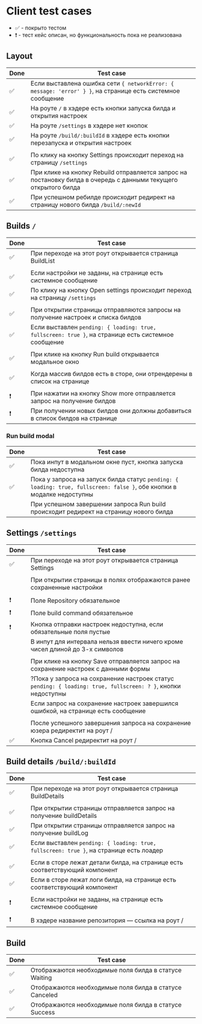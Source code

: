 # Client test cases

- ✅ - покрыто тестом
- ❗ - тест кейс описан, но функциональность пока не реализована

## Layout

| Done | Test case                                                                                                        |
| ---- | ---------------------------------------------------------------------------------------------------------------- |
| ✅   | Если выставлена ошибка сети `{ networkError: { message: 'error' } }`, на странице есть системное сообщение       |
| ✅   | На роуте `/` в хэдере есть кнопки запуска билда и открытия настроек                                              |
| ✅   | На роуте `/settings` в хэдере нет кнопок                                                                         |
| ✅   | На роуте `/build/:buildId` в хэдере есть кнопки перезапуска и открытия настроек                                  |
|      |                                                                                                                  |
| ✅   | По клику на кнопку Settings происходит переход на страницу `/settings`                                           |
| ✅   | При клике на кнопку Rebuild отправляется запрос на постановку билда в очередь с данными текущего открытого билда |
| ✅   | При успешном ребилде происходит редирект на страницу нового билда `/build/:newId`                                |

## Builds `/`

| Done | Test case                                                                                           |
| ---- | --------------------------------------------------------------------------------------------------- |
| ✅   | При переходе на этот роут открывается страница BuildList                                            |
|      |                                                                                                     |
| ✅   | Если настройки не заданы, на странице есть системное сообщение                                      |
| ✅   | По клику на кнопку Open settings происходит переход на страницу `/settings`                         |
|      |                                                                                                     |
| ✅   | При открытии страницы отправляются запросы на получение настроек и списка билдов                    |
| ✅   | Если выставлен `pending: { loading: true, fullscreen: true }`, на странице есть системное сообщение |
|      |                                                                                                     |
| ✅   | При клике на кнопку Run build открывается модальное окно                                            |
|      |                                                                                                     |
| ✅   | Когда массив билдов есть в сторе, они отрендерены в список на странице                              |
|      |                                                                                                     |
| ❗   | При нажатии на кнопку Show more отправляется запрос на получение билдов                             |
| ❗   | При получении новых билдов они должны добавиться в список билдов на странице                        |

### Run build modal

| Done | Test case                                                                                                              |
| ---- | ---------------------------------------------------------------------------------------------------------------------- |
| ✅   | Пока инпут в модальном окне пуст, кнопка запуска билда недоступна                                                      |
| ✅   | Пока у запроса на запуск билда статус `pending: { loading: true, fullscreen: false }`, обе кнопки в модалке недоступны |
|      | При успешном завершении запроса Run build происходит редирект на страницу нового билда                                 |

## Settings `/settings`

| Done | Test case                                                                                                    |
| ---- | ------------------------------------------------------------------------------------------------------------ |
| ✅   | При переходе на этот роут открывается страница Settings                                                      |
|      |                                                                                                              |
|      | При открытии страницы в полях отображаются ранее сохраненные настройки                                       |
|      |                                                                                                              |
| ❗   | Поле Repository обязательное                                                                                 |
| ❗   | Поле build command обязательное                                                                              |
| ❗   | Кнопка отправки настроек недоступна, если обязательные поля пустые                                           |
|      | В инпут для интервала нельзя ввести ничего кроме чисел длиной до 3-х символов                                |
|      |                                                                                                              |
|      | При клике на кнопку Save отправляется запрос на сохранение настроек с данными формы                          |
|      | ?Пока у запроса на сохранение настроек статус `pending: { loading: true, fullscreen: ? }`, кнопки недоступны |
|      | Если запрос на сохранение настроек завершился ошибкой, на странице есть сообщение                            |
|      |                                                                                                              |
|      | После успешного завершения запроса на сохранение юзера редиректит на роут /                                  |
| ✅   | Кнопка Cancel редиректит на роут /                                                                           |

## Build details `/build/:buildId`

| Done | Test case                                                                              |
| ---- | -------------------------------------------------------------------------------------- |
| ✅   | При переходе на этот роут открывается страница BuildDetails                            |
|      |                                                                                        |
| ✅   | При открытии страницы отправляется запрос на получение buildDetails                    |
| ✅   | При открытии страницы отправляется запрос на получение buildLog                        |
| ✅   | Если выставлен `pending: { loading: true, fullscreen: true }`, на странице есть лоадер |
|      |                                                                                        |
| ✅   | Если в сторе лежат детали билда, на странице есть соответствующий компонент            |
| ✅   | Если в сторе лежат логи билда, на странице есть соответствующий компонент              |
|      |                                                                                        |
| ❗   | Если настройки не заданы, на странице есть системное сообщение                         |
|      |                                                                                        |
| ❗   | В хэдере название репозитория — ссылка на роут /                                       |

## Build

| Done | Test case                                              |
| ---- | ------------------------------------------------------ |
| ✅   | Отображаются необходимые поля билда в статусе Waiting  |
| ✅   | Отображаются необходимые поля билда в статусе Canceled |
| ✅   | Отображаются необходимые поля билда в статусе Success  |
